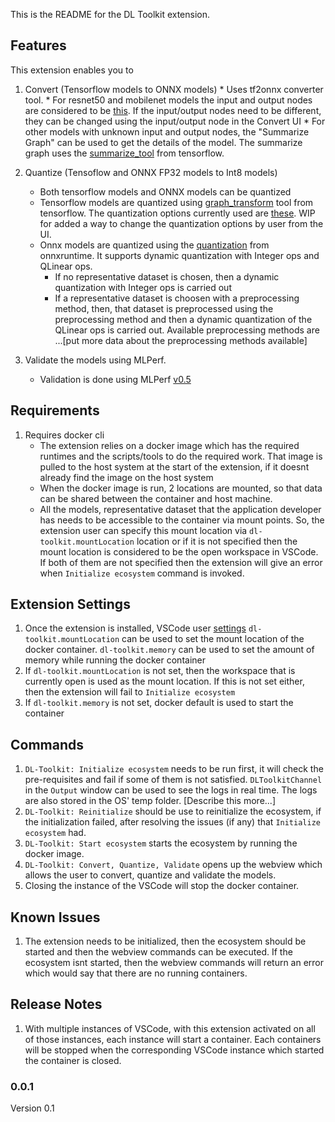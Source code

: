 This is the README for the DL Toolkit extension. 
## Features
This extension enables you to
</br>
1.    Convert (Tensorflow models to ONNX models)
    *  Uses tf2onnx converter tool. 
    *  For resnet50 and mobilenet models the input and output nodes are considered to be [this](https://github.com/rgesteve/vscode-onnxvalidate/blob/master/src/extension/config.ts#L2). If the input/output nodes need to be different, they can be changed using the input/output node in the Convert UI
    * For other models with unknown input and output nodes, the "Summarize Graph" can be used to get the details of the model. The summarize graph uses the [summarize_tool](https://github.com/tensorflow/tensorflow/blob/master/tensorflow/tools/graph_transforms/summarize_graph_main.cc) from tensorflow.
2. Quantize (Tensoflow and ONNX FP32 models to Int8 models)
    *  Both tensorflow models and ONNX models can be quantized
    *  Tensorflow models are quantized using [graph_transform](https://github.com/tensorflow/tensorflow/tree/master/tensorflow/tools/graph_transforms#using-the-graph-transform-tool) tool from tensorflow. The quantization options currently used are [these](https://github.com/rgesteve/vscode-onnxvalidate/blob/master/src/extension/config.ts#L76). WIP for added a way to change the quantization options by user from the UI.
    *  Onnx models are quantized using the [quantization](https://github.com/microsoft/onnxruntime/tree/askhade/quantization_and_caliberation/onnxruntime/python/tools/quantization) from onnxruntime. It supports dynamic quantization with Integer ops and QLinear ops. 
       * If no representative dataset is chosen, then a dynamic quantization with Integer ops is carried out
       * If a representative dataset is choosen with a preprocessing method, then, that dataset is preprocessed using the preprocessing method and then a dynamic quantization of the QLinear ops is carried out. Available preprocessing methods are ...[put more data about the preprocessing methods available]
   
3. Validate the models using MLPerf.
     *  Validation is done using MLPerf [v0.5](https://github.com/mlperf/inference/tree/master/v0.5/classification_and_detection)

## Requirements
1. Requires docker cli 
    *  The extension relies on a docker image which has the required runtimes and the scripts/tools to do the required work. That image is pulled to the host system at the start of the extension, if it doesnt already find the image on the host system
    *  When the docker image is run, 2 locations are mounted, so that data can be shared between the container and host machine.
    *  All the models, representative dataset that the application developer has needs to be accessible to the container via mount points. So, the extension user can specify this mount location via `dl-toolkit.mountLocation` location or if it is not specified then the mount location is considered to be the open workspace in VSCode. If both of them are not specified then the extension will give an error when `Initialize ecosystem` command is invoked.

## Extension Settings
1. Once the extension is installed, VSCode user [settings](https://code.visualstudio.com/docs/getstarted/settings) `dl-toolkit.mountLocation` can be used to set the mount location of the docker container. `dl-toolkit.memory` can be used to set the amount of memory while running the docker container
2. If `dl-toolkit.mountLocation` is not set, then the workspace that is currently open is used as the mount location. If this is not set either, then the extension will fail to `Initialize ecosystem`
3. If `dl-toolkit.memory` is not set, docker default is used to start the container

## Commands
1. `DL-Toolkit: Initialize ecosystem` needs to be run first, it will check the pre-requisites and fail if some of them is not satisfied. `DLToolkitChannel` in the `Output` window can be used to see the logs in real time. The logs are also stored in the OS' temp folder. [Describe this more...]
2. `DL-Toolkit: Reinitialize` should be use to reinitialize the ecosystem, if the initialization failed, after resolving the issues (if any) that `Initialize ecosystem` had.
3. `DL-Toolkit: Start ecosystem` starts the ecosystem by running the docker image.
4. `DL-Toolkit: Convert, Quantize, Validate` opens up the webview which allows the user to convert, quantize and validate the models.
5. Closing the instance of the VSCode will stop the docker container.
## Known Issues
1. The extension needs to be initialized, then the ecosystem should be started and then the webview commands can be executed. If the ecosystem isnt started, then the webview commands will return an error which would say that there are no running containers.

## Release Notes
1. With multiple instances of VSCode, with this extension activated on all of those instances, each instance will start a container. Each containers will be stopped when the corresponding VSCode instance which started the container is closed.

### 0.0.1
Version 0.1

